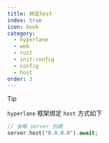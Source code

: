```yaml
---
title: 绑定host
index: true
icon: book
category:
  - hyperlane
  - web
  - rust
  - init-config
  - config
  - host
order: 3
---
```


<Share colorful />

> [!tip]
>
> `hyperlane` 框架绑定 `host` 方式如下

```rust
// 省略 server 创建
server.host("0.0.0.0").await;
```

<Bottom />
